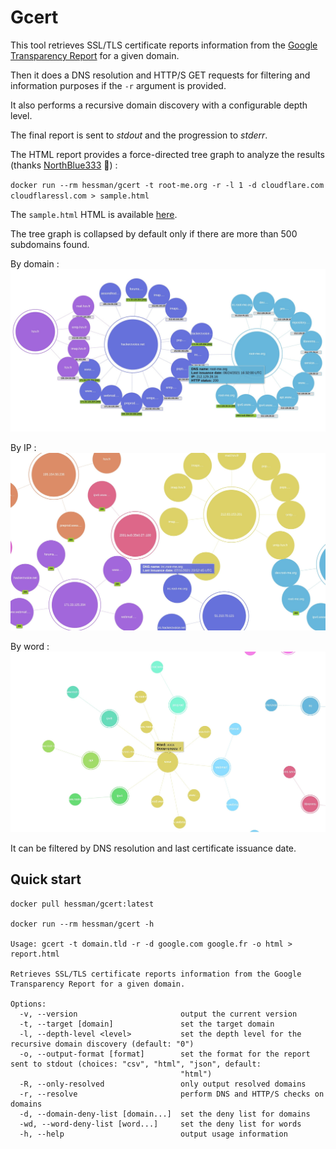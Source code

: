 # Gcert

This tool retrieves SSL/TLS certificate reports information from the [Google Transparency Report](https://transparencyreport.google.com/https/certificates) for a given domain.

Then it does a DNS resolution and HTTP/S GET requests for filtering and information purposes if the `-r` argument is provided.

It also performs a recursive domain discovery with a configurable depth level.

The final report is sent to *stdout* and the progression to *stderr*.

The HTML report provides a force-directed tree graph to analyze the results (thanks [NorthBlue333](https://github.com/northblue333) :tada:) :

`docker run --rm hessman/gcert -t root-me.org -r -l 1 -d cloudflare.com cloudflaressl.com > sample.html`

The `sample.html` HTML is available [here](./sample.html).

The tree graph is collapsed by default only if there are more than 500 subdomains found.

By domain :
![force directed tree](./docs/graph-domains.jpg)

By IP :
![force directed tree](./docs/graph-ips.jpg)

By word :
![force directed tree](./docs/graph-wordcloud.jpg)

It can be filtered by DNS resolution and last certificate issuance date.

## Quick start

```
docker pull hessman/gcert:latest

docker run --rm hessman/gcert -h

Usage: gcert -t domain.tld -r -d google.com google.fr -o html > report.html

Retrieves SSL/TLS certificate reports information from the Google Transparency Report for a given domain.

Options:
  -v, --version                       output the current version
  -t, --target [domain]               set the target domain
  -l, --depth-level <level>           set the depth level for the recursive domain discovery (default: "0")
  -o, --output-format [format]        set the format for the report sent to stdout (choices: "csv", "html", "json", default:
                                      "html")
  -R, --only-resolved                 only output resolved domains
  -r, --resolve                       perform DNS and HTTP/S checks on domains
  -d, --domain-deny-list [domain...]  set the deny list for domains
  -wd, --word-deny-list [word...]     set the deny list for words
  -h, --help                          output usage information

```